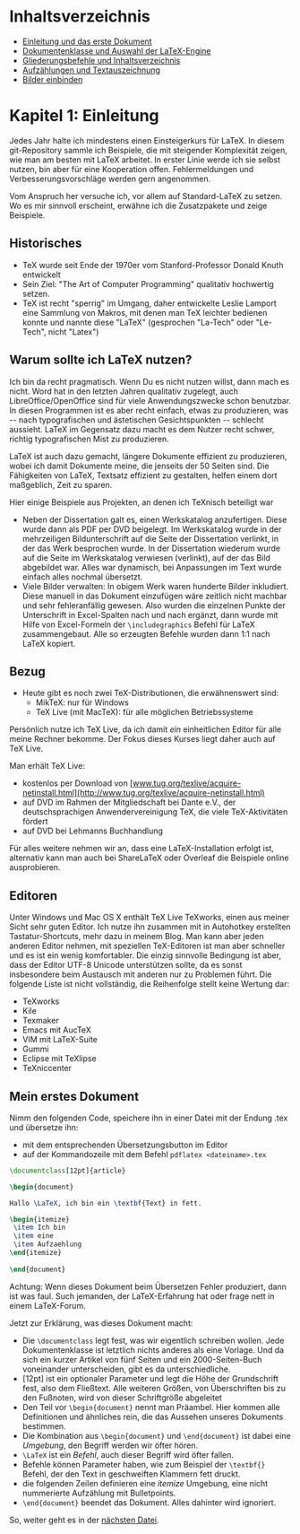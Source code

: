 # Inhaltsverzeichnis

* [Einleitung und das erste Dokument](README.md)
* [Dokumentenklasse und Auswahl der LaTeX-Engine](Kapitel2.md)
* [Gliederungsbefehle und Inhaltsverzeichnis](Kapitel3.md)
* [Aufzählungen und Textauszeichnung](Kapitel4.md)
* [Bilder einbinden](Kapitel5.md)

# Kapitel 1: Einleitung

Jedes Jahr halte ich mindestens einen Einsteigerkurs für LaTeX. In diesem git-Repository sammle ich Beispiele, die mit steigender Komplexität zeigen, wie man am besten mit LaTeX arbeitet. In erster Linie werde ich sie selbst nutzen, bin aber für eine Kooperation offen. Fehlermeldungen und Verbesserungsvorschläge werden gern angenommen.

Vom Anspruch her versuche ich, vor allem auf Standard-LaTeX zu setzen. Wo es mir sinnvoll erscheint, erwähne ich die Zusatzpakete und zeige Beispiele.


## Historisches

* TeX wurde seit Ende der 1970er vom Stanford-Professor Donald Knuth entwickelt
* Sein Ziel: "The Art of Computer Programming" qualitativ hochwertig setzen.
* TeX ist recht "sperrig" im Umgang, daher entwickelte Leslie Lamport eine Sammlung von Makros, mit denen man TeX leichter bedienen konnte und nannte diese "LaTeX" (gesprochen "La-Tech" oder "Le-Tech", nicht "Latex")

## Warum sollte ich LaTeX nutzen?

Ich bin da recht pragmatisch. Wenn Du es nicht nutzen willst, dann mach es nicht. Word hat in den letzten Jahren qualitativ zugelegt, auch LibreOffice/OpenOffice sind für viele Anwendungszwecke schon benutzbar. In diesen Programmen ist es aber recht einfach, etwas zu produzieren, was -- nach typografischen und ästetischen Gesichtspunkten -- schlecht aussieht. LaTeX im Gegensatz dazu macht es dem Nutzer recht schwer, richtig typografischen Mist zu produzieren.

LaTeX ist auch dazu gemacht, längere Dokumente effizient zu produzieren, wobei ich damit Dokumente meine, die jenseits der 50 Seiten sind. Die Fähigkeiten von LaTeX, Textsatz effizient zu gestalten, helfen einem dort maßgeblich, Zeit zu sparen.

Hier einige Beispiele aus Projekten, an denen ich TeXnisch beteiligt war

* Neben der Dissertation galt es, einen Werkskatalog anzufertigen. Diese wurde dann als PDF per DVD beigelegt. Im Werkskatalog wurde in der mehrzeiligen Bildunterschrift auf die Seite der Dissertation verlinkt, in der das Werk besprochen wurde. In der Dissertation wiederum wurde auf die Seite im Werkskatalog verwiesen (verlinkt), auf der das Bild abgebildet war. Alles war dynamisch, bei Anpassungen im Text wurde einfach alles nochmal übersetzt.
* Viele Bilder verwalten: In obigem Werk waren hunderte Bilder inkludiert. Diese manuell in das Dokument einzufügen wäre zeitlich nicht machbar und sehr fehleranfällig gewesen. Also wurden die einzelnen Punkte der Unterschrift in Excel-Spalten nach und nach ergänzt, dann wurde mit Hilfe von Excel-Formeln der `\includegraphics` Befehl für LaTeX zusammengebaut. Alle so erzeugten Befehle wurden dann 1:1 nach LaTeX kopiert.

## Bezug

* Heute gibt es noch zwei TeX-Distributionen, die erwähnenswert sind:
	* MikTeX: nur für Windows
	* TeX Live (mit MacTeX): für alle möglichen Betriebssysteme


Persönlich nutze ich TeX Live, da ich damit _ein_ einheitlichen Editor für alle meine Rechner bekomme. Der Fokus dieses Kurses liegt daher auch auf TeX Live.

Man erhält TeX Live:

* kostenlos per Download von [www.tug.org/texlive/acquire-netinstall.html](http://www.tug.org/texlive/acquire-netinstall.html)
* auf DVD im Rahmen der Mitgliedschaft bei Dante e.V., der deutschsprachigen Anwendervereinigung TeX, die viele TeX-Aktivitäten fördert
* auf DVD bei Lehmanns Buchhandlung

Für alles weitere nehmen wir an, dass eine LaTeX-Installation erfolgt ist, alternativ kann man auch bei ShareLaTeX oder Overleaf die Beispiele online ausprobieren.

## Editoren

Unter Windows und Mac OS X enthält TeX Live TeXworks, einen aus meiner Sicht sehr guten Editor. Ich nutze ihn zusammen mit in Autohotkey erstellten Tastatur-Shortcuts, mehr dazu in meinem Blog. Man kann aber jeden anderen Editor nehmen, mit speziellen TeX-Editoren ist man aber schneller und es ist ein wenig komfortabler. Die einzig sinnvolle Bedingung ist aber, dass der Editor UTF-8 Unicode unterstützen sollte, da es sonst insbesondere beim Austausch mit anderen nur zu Problemen führt. Die folgende Liste ist nicht vollständig, die Reihenfolge stellt keine Wertung dar:

* TeXworks
* Kile
* Texmaker
* Emacs mit AucTeX
* VIM mit LaTeX-Suite
* Gummi
* Eclipse mit TeXlipse
* TeXniccenter

## Mein erstes Dokument

Nimm den folgenden Code, speichere ihn in einer Datei mit der Endung .tex und übersetze ihn:

* mit dem entsprechenden Übersetzungsbutton im Editor
* auf der Kommandozeile mit dem Befehl `pdflatex <dateiname>.tex`

```latex
\documentclass[12pt]{article}

\begin{document}

Hallo \LaTeX, ich bin ein \textbf{Text} in fett.

\begin{itemize}
 \item Ich bin
 \item eine 
 \item Aufzaehlung
\end{itemize}
	
\end{document}

```

Achtung: Wenn dieses Dokument beim Übersetzen Fehler produziert, dann ist was faul. Such jemanden, der LaTeX-Erfahrung hat oder frage nett in einem LaTeX-Forum.
 
Jetzt zur Erklärung, was dieses Dokument macht:

* Die `\documentclass` legt fest, was wir eigentlich schreiben wollen. Jede Dokumentenklasse ist letztlich nichts anderes als eine Vorlage. Und da sich ein kurzer Artikel von fünf Seiten und ein 2000-Seiten-Buch voneinander unterscheiden, gibt es da unterschiedliche.
* [12pt] ist ein optionaler Parameter und legt die Höhe der Grundschrift fest, also dem Fließtext. Alle weiteren Größen, von Überschriften bis zu den Fußnoten, wird von dieser Schriftgröße abgeleitet
* Den Teil vor `\begin{document}` nennt man Präambel. Hier kommen alle Definitionen und ähnliches rein, die das Aussehen unseres Dokuments bestimmen.
* Die Kombination aus `\begin{document}` und `\end{document}` ist dabei eine _Umgebung_, den Begriff werden wir öfter hören.
* `\LaTeX` ist ein _Befehl_, auch dieser Begriff wird öfter fallen.
* Befehle können Parameter haben, wie zum Beispiel der `\textbf{}` Befehl, der den Text in geschweiften Klammern fett druckt.
* die folgenden Zeilen definieren eine _itemize_ Umgebung, eine nicht nummerierte Aufzählung mit Bulletpoints.
* `\end{document}` beendet das Dokument. Alles dahinter wird ignoriert.

So, weiter geht es in der [nächsten Datei](Kapitel2.md).